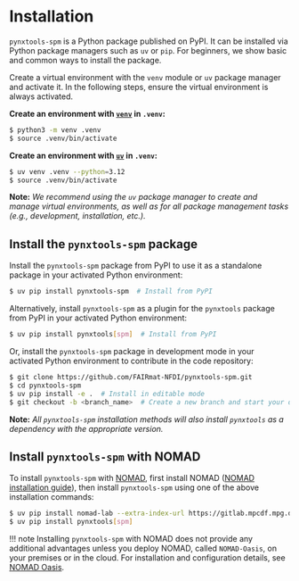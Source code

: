 # __Installation__

`pynxtools-spm` is a Python package published on PyPI. It can be installed via Python package managers such as `uv` or `pip`. For beginners, we show basic and common ways to install the package.

Create a virtual environment with the `venv` module or `uv` package manager and activate it. In the following steps, ensure the virtual environment is always activated.

**Create an environment with [`venv`](https://docs.python.org/3/library/venv.html) in `.venv`:**

```bash
$ python3 -m venv .venv
$ source .venv/bin/activate
```

**Create an environment with [`uv`](https://docs.astral.sh/uv/getting-started/first-steps/) in `.venv`:**

```bash
$ uv venv .venv --python=3.12
$ source .venv/bin/activate
```

**Note:** _We recommend using the `uv` package manager to create and manage virtual environments, as well as for all package management tasks (e.g., development, installation, etc.)._

## **Install the `pynxtools-spm` package**

Install the `pynxtools-spm` package from PyPI to use it as a standalone package in your activated Python environment:

```bash
$ uv pip install pynxtools-spm  # Install from PyPI
```


Alternatively, install `pynxtools-spm` as a plugin for the `pynxtools` package from PyPI in your activated Python environment:

```bash
$ uv pip install pynxtools[spm]  # Install from PyPI
```

Or, install the `pynxtools-spm` package in development mode in your activated Python environment to contribute in the code repository:

```bash
$ git clone https://github.com/FAIRmat-NFDI/pynxtools-spm.git
$ cd pynxtools-spm
$ uv pip install -e .  # Install in editable mode
$ git checkout -b <branch_name>  # Create a new branch and start your development
```

**Note:** _All `pynxtools-spm` installation methods will also install `pynxtools` as a dependency with the appropriate version._

## **Install `pynxtools-spm` with NOMAD**

To install `pynxtools-spm` with [NOMAD](https://nomad-lab.eu/nomad-lab/), first install NOMAD ([NOMAD installation guide](https://nomad-lab.eu/prod/v1/docs/howto/programmatic/pythonlib.html)), then install `pynxtools-spm` using one of the above installation commands:

```bash
$ uv pip install nomad-lab --extra-index-url https://gitlab.mpcdf.mpg.de/api/v4/projects/2187/packages/pypi/simple
$ uv pip install pynxtools[spm]
```
!!! note
    Installing `pynxtools-spm` with NOMAD does not provide any additional advantages unless you deploy NOMAD, called `NOMAD-Oasis`, on your premises or in the cloud. For installation and configuration details, see [NOMAD Oasis](https://nomad-lab.eu/prod/v1/docs/howto/oasis/configure.html).
